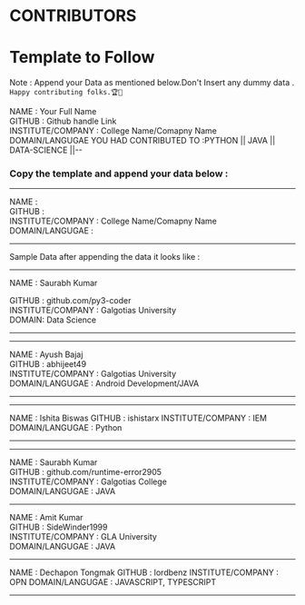 # CONTRIBUTORS

# Template to Follow

Note : Append your Data as mentioned below.Don't Insert any dummy data . `Happy contributing folks.🏆👏`

NAME : Your Full Name <br>
GITHUB : Github handle Link <br>
INSTITUTE/COMPANY : College Name/Comapny Name <br>
DOMAIN/LANGUGAE YOU HAD CONTRIBUTED TO :PYTHON || JAVA || DATA-SCIENCE ||-- <br>

### Copy the template and append your data below :

---

NAME : <br>
GITHUB : <br>
INSTITUTE/COMPANY : College Name/Comapny Name <br>
DOMAIN/LANGUGAE : <br>

---

Sample Data after appending the data it looks like :

---

NAME : Saurabh Kumar <br>

GITHUB : github.com/py3-coder <br>
INSTITUTE/COMPANY : Galgotias University <br>
DOMAIN: Data Science <br>

---

---

NAME : Ayush Bajaj<br>
GITHUB : abhijeet49<br>
INSTITUTE/COMPANY : Galgotias University<br>
DOMAIN/LANGUGAE : Android Development/JAVA<br>

---

---

NAME : Ishita Biswas
GITHUB : ishistarx
INSTITUTE/COMPANY : IEM
DOMAIN/LANGUGAE : Python

---

---

NAME : Saurabh Kumar<br>
GITHUB : github.com/runtime-error2905<br>
INSTITUTE/COMPANY : Galgotias College <br>
DOMAIN/LANGUGAE : JAVA<br>

---

NAME : Amit Kumar<br>
GITHUB : SideWinder1999<br>
INSTITUTE/COMPANY : GLA University<br>
DOMAIN/LANGUGAE : JAVA<br>

---

NAME : Dechapon Tongmak
GITHUB : lordbenz
INSTITUTE/COMPANY : OPN
DOMAIN/LANGUGAE : JAVASCRIPT, TYPESCRIPT

---
